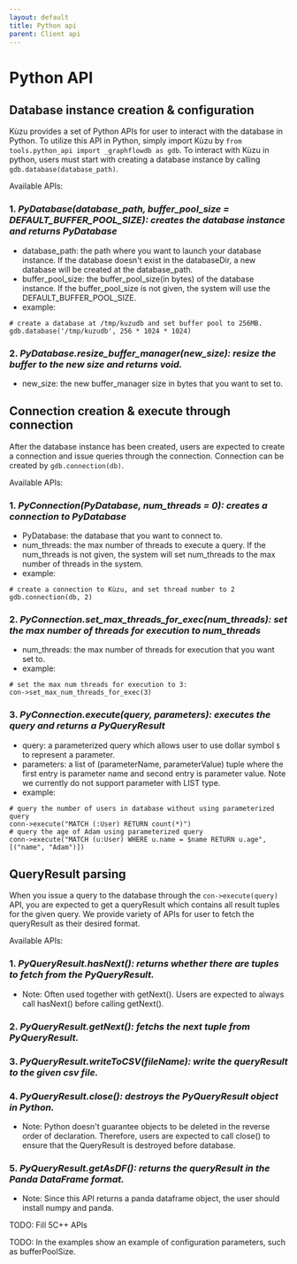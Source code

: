 ```yaml
---
layout: default
title: Python api
parent: Client api
--- 
```


# Python API

## Database instance creation & configuration
Kùzu provides a set of Python APIs for user to interact with the database in Python. To utilize this API in Python, simply import Kùzu by `from tools.python_api import _graphflowdb as gdb`. To interact with Kùzu in python, users must start with creating a database instance by calling `gdb.database(database_path)`. 

Available APIs:

### 1. *PyDatabase(database_path, buffer_pool_size = DEFAULT_BUFFER_POOL_SIZE): creates the database instance and returns PyDatabase*
  - database_path: the path where you want to launch your database instance. If the database doesn't exist in the databaseDir, a new database will be created at the database_path.
  - buffer_pool_size: the buffer_pool_size(in bytes) of the database instance. If the buffer_pool_size is not given, the system will use the DEFAULT_BUFFER_POOL_SIZE.
  - example:
  ``` 
  # create a database at /tmp/kuzudb and set buffer pool to 256MB.
  gdb.database('/tmp/kuzudb', 256 * 1024 * 1024)
  ```
### 2. *PyDatabase.resize_buffer_manager(new_size): resize the buffer to the new size and returns void.*
  - new_size: the new buffer_manager size in bytes that you want to set to.

## Connection creation & execute through connection
After the database instance has been created, users are expected to create a connection and issue queries through the connection. Connection can be created by `gdb.connection(db)`.

Available APIs:
### 1. *PyConnection(PyDatabase, num_threads = 0): creates a connection to PyDatabase*
  - PyDatabase: the database that you want to connect to.
  - num_threads: the max number of threads to execute a query. If the num_threads is not given, the system will set num_threads to the max number of threads in the system.
  - example:
  ```
  # create a connection to Kùzu, and set thread number to 2
  gdb.connection(db, 2)
  ```
### 2. *PyConnection.set_max_threads_for_exec(num_threads): set the max number of threads for execution to num_threads*
  - num_threads: the max number of threads for execution that you want set to.
  - example:
  ```
  # set the max num threads for execution to 3:
  con->set_max_num_threads_for_exec(3)
  ```

### 3. *PyConnection.execute(query, parameters): executes the query and returns a PyQueryResult*
  - query: a parameterized query which allows user to use dollar symbol `$` to represent a parameter.
  - parameters: a list of (parameterName, parameterValue) tuple where the first entry is parameter name and second entry is parameter value. Note we currently do not support parameter with LIST type.
  - example:
  ```
  # query the number of users in database without using parameterized query
  conn->execute("MATCH (:User) RETURN count(*)")
  # query the age of Adam using parameterized query
  conn->execute("MATCH (u:User) WHERE u.name = $name RETURN u.age", [("name", "Adam")])
  ```
  
  
  
## QueryResult parsing
When you issue a query to the database through the `con->execute(query)` API, you are expected to get a queryResult which contains all result tuples for the given query.
We provide variety of APIs for user to fetch the queryResult as their desired format.

Available APIs:
### 1. *PyQueryResult.hasNext(): returns whether there are tuples to fetch from the PyQueryResult.*
  - Note: Often used together with getNext(). Users are expected to always call hasNext() before calling getNext().
### 2. *PyQueryResult.getNext(): fetchs the next tuple from PyQueryResult.*
### 3. *PyQueryResult.writeToCSV(fileName): write the queryResult to the given csv file.*
### 4. *PyQueryResult.close(): destroys the PyQueryResult object in Python.*
  - Note: Python doesn't guarantee objects to be deleted in the reverse order of declaration. Therefore, users are expected to call close() to ensure that the QueryResult is destroyed before database.
### 5. *PyQueryResult.getAsDF(): returns the queryResult in the Panda DataFrame format.*
  - Note: Since this API returns a panda dataframe object, the user should install numpy and panda.
 
  

        
TODO: Fill 5C++ APIs

TODO: In the examples show an example of configuration parameters, such as bufferPoolSize. 
